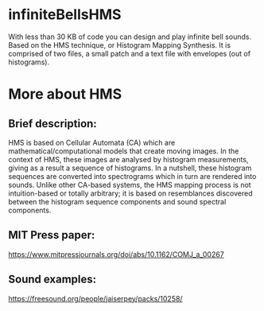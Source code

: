 # infiniteBellsHMS
With less than 30 KB of code you can design and play infinite bell sounds. Based on the HMS technique, or Histogram Mapping Synthesis. It is comprised of two files, a small patch and a text file with envelopes (out of histograms).


# More about HMS

## Brief description:

HMS is based on Cellular Automata (CA) which are mathematical/computational models that create moving images. In the context of HMS, these images are analysed by histogram measurements, giving as a result a sequence of histograms. In a nutshell, these histogram sequences are converted into spectrograms which in turn are rendered into sounds. Unlike other CA-based systems, the HMS mapping process is not intuition-based or totally arbitrary; it is based on resemblances discovered between the histogram sequence components and sound spectral components. 

## MIT Press paper:
https://www.mitpressjournals.org/doi/abs/10.1162/COMJ_a_00267


## Sound examples:
https://freesound.org/people/jaiserpey/packs/10258/
